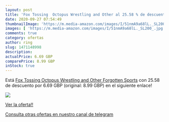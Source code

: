 ```yaml
---
layout: post
title: 'Fox Tossing  Octopus Wrestling and Other al 25.58 % de descuento'
date: 2020-09-27 07:54:49
thumbnailImage: 'https://m.media-amazon.com/images/I/51nmA9a68lL._SL200_.jpg'
images: [ 'https://m.media-amazon.com/images/I/51nmA9a68lL._SL200_.jpg' ]
comments: true
category: ofertas
author: ring
slug: 1471148998
description:
actualPrice: 6.69 GBP
comparePrice: 8.99 GBP
inStock: true
---
```


Está [Fox Tossing  Octopus Wrestling and Other Forgotten Sports](https://www.amazon.com/dp/1471148998/?tag=redken08-20) con 25.58 de descuento por 6.69 GBP (original: 8.99 GBP) en el siguiente enlace!

[![](https://m.media-amazon.com/images/I/51nmA9a68lL._SL200_.jpg)](https://www.amazon.com/dp/1471148998/?tag=redken08-20)

[Ver la oferta!!](https://www.amazon.com/dp/1471148998/?tag=redken08-20)

[Consulta otras ofertas en nuestro canal de telegram](https://t.me/s/ofertas25)
